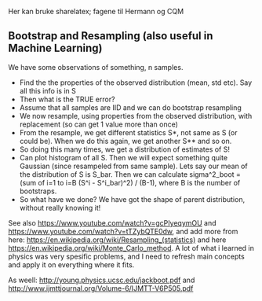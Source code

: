 Her kan bruke sharelatex; fagene til Hermann og CQM 



## Bootstrap and Resampling (also useful in Machine Learning)
We have some observations of something, n samples.
* Find the the properties of the observed distribution (mean, std etc). Say all this info is in S
* Then what is the TRUE error?
* Assume that all samples are IID and we can do bootstrap resampling
* We now resample, using properties from the observed distribution, with replacement (so can get 1 value more than once)
* From the resample, we get different statistics S*, not same as S (or could be). When we do this again, we get another S** and so on.
* So doing this many times, we get a distribution of estimates of S!
* Can plot histogram of all S. Then we will expect something quite Gaussian (since resampeled from same sample). Lets say our mean of the distribution of S is S_bar. Then we can calculate sigma^2_boot = (sum of i=1 to i=B (S^i - S^i_bar)^2) / (B-1), where B is the number of bootstraps. 
* So what have we done? We have got the shape of parent distribution, without really knowing it!

See also https://www.youtube.com/watch?v=gcPIyeqymOU and https://www.youtube.com/watch?v=tTZybQTE0dw, and add more from here: https://en.wikipedia.org/wiki/Resampling_(statistics) and here https://en.wikipedia.org/wiki/Monte_Carlo_method. A lot of what i learned in physics was very spesific problems, and I need to refresh main concepts and apply it on everything where it fits.

As weell: http://young.physics.ucsc.edu/jackboot.pdf and http://www.ijmttjournal.org/Volume-6/IJMTT-V6P505.pdf
